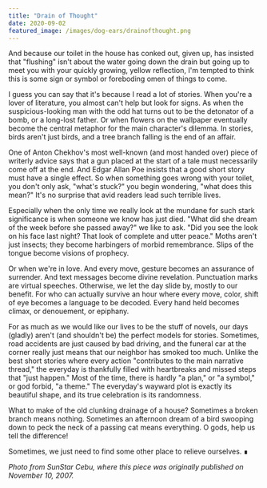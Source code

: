 ```yaml
---
title: "Drain of Thought"
date: 2020-09-02
featured_image: /images/dog-ears/drainofthought.png
---
```

And because our toilet in the house has conked out, given up, has insisted that "flushing" isn't about the water going down the drain but going up to meet you with your quickly growing, yellow reflection, I'm tempted to think this is some sign or symbol or foreboding omen of things to come.

I guess you can say that it's because I read a lot of stories. When you're a lover of literature, you almost can't help but look for signs. As when the suspicious-looking man with the odd hat turns out to be the detonator of a bomb, or a long-lost father. Or when flowers on the wallpaper eventually become the central metaphor for the main character's dilemma. In stories, birds aren't just birds, and a tree branch falling is the end of an affair.

One of Anton Chekhov's most well-known (and most handed over) piece of writerly advice says that a gun placed at the start of a tale must necessarily come off at the end. And Edgar Allan Poe insists that a good short story must have a single effect. So when something goes wrong with your toilet, you don't only ask, "what's stuck?" you begin wondering, "what does this mean?" It's no surprise that avid readers lead such terrible lives.

Especially when the only time we really look at the mundane for such stark significance is when someone we know has just died. "What did she dream of the week before she passed away?" we like to ask. "Did you see the look on his face last night? That look of complete and utter peace." Moths aren't just insects; they become harbingers of morbid remembrance. Slips of the tongue become visions of prophecy.

Or when we're in love. And every move, gesture becomes an assurance of surrender. And text messages become divine revelation. Punctuation marks are virtual speeches.
Otherwise, we let the day slide by, mostly to our benefit. For who can actually survive an hour where every move, color, shift of eye becomes a language to be decoded. Every hand held becomes climax, or denouement, or epiphany.

For as much as we would like our lives to be the stuff of novels, our days (gladly) aren't (and shouldn't be) the perfect models for stories. Sometimes, road accidents are just caused by bad driving, and the funeral car at the corner really just means that our neighbor has smoked too much. Unlike the best short stories where every action "contributes to the main narrative thread," the everyday is thankfully filled with heartbreaks and missed steps that "just happen." Most of the time, there is hardly "a plan," or "a symbol," or god forbid, "a theme." The everyday's wayward plot is exactly its beautiful shape, and its true celebration is its randomness.

What to make of the old clunking drainage of a house? Sometimes a broken branch means nothing. Sometimes an afternoon dream of a bird swooping down to peck the neck of a passing cat means everything. O gods, help us tell the difference!

Sometimes, we just need to find some other place to relieve ourselves. &#8718;

*Photo from SunStar Cebu, where this piece was originally published on November 10, 2007.*